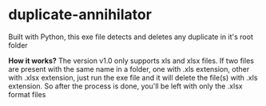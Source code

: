 # duplicate-annihilator
Built with Python, this exe file detects and deletes any duplicate in it's root folder

**How it works?**
The version v1.0 only supports xls and xlsx files. If two files are present with the same name in a folder, one with .xls extension, other with .xlsx extension, just run the exe file and it will delete the file(s) with .xls extension. So after the process is done, you'll be left with only the .xlsx format files
